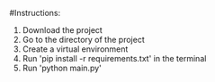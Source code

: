 #Instructions:

1. Download the project
2. Go to the directory of the project
3. Create a virtual environment
4. Run 'pip install -r requirements.txt' in the terminal
5. Run 'python main.py'